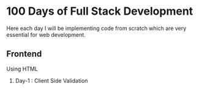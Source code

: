 # 100 Days of Full Stack Development

Here each day I will be implementing code from scratch which are very essential for web development. 

## Frontend
Using HTML 
1. Day-1 : Client Side Validation
